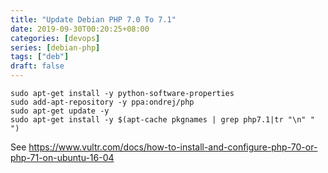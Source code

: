 ```yaml
---
title: "Update Debian PHP 7.0 To 7.1"
date: 2019-09-30T00:20:25+08:00
categories: [devops]
series: [debian-php]
tags: ["deb"]
draft: false
---
```

```
sudo apt-get install -y python-software-properties
sudo add-apt-repository -y ppa:ondrej/php
sudo apt-get update -y
sudo apt-get install -y $(apt-cache pkgnames | grep php7.1|tr "\n" " ")
```
See https://www.vultr.com/docs/how-to-install-and-configure-php-70-or-php-71-on-ubuntu-16-04

